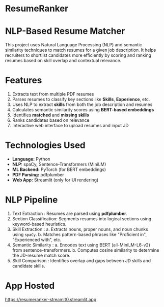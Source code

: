 # ResumeRanker
# NLP-Based Resume Matcher

This project uses Natural Language Processing (NLP) and semantic similarity techniques to match resumes for a given job description. It helps recruiters to shortlist candidates more efficiently by scoring and ranking resumes based on skill overlap and contextual relevance.

# Features

1. Extracts text from multiple PDF resumes
2. Parses resumes to classify key sections like **Skills**, **Experience**, etc.
3. Uses NLP to extract **skills** from both the job description and resumes
4. Calculates semantic similarity scores using **BERT-based embeddings**
5. Identifies **matched** and **missing skills**
6. Ranks candidates based on relevance
7. Interactive web interface to upload resumes and input JD

# Technologies Used

- **Language:** Python  
- **NLP:** spaCy, Sentence-Transformers (MiniLM)  
- **ML Backend:** PyTorch (for BERT embeddings)  
- **PDF Parsing:** pdfplumber  
- **Web App:** Streamlit (only for UI rendering)  


# NLP Pipeline

1. Text Extraction : Resumes are parsed using **pdfplumber**.
2. Section Classification: Segments resumes into logical sections using keyword-based heuristics.
3. Skill Extraction :
   a. Extracts nouns, proper nouns, and noun chunks using `spaCy`.
   b. Matches pattern-based phrases like "Proficient in", "Experienced with", etc.
4. Semantic Similarity :
   a. Encodes text using BERT (all-MiniLM-L6-v2) from sentence-transformers.
   b. Computes cosine similarity to determine the JD-resume match score.
5. Skill Comparison : Identifies overlap and gaps between JD skills and candidate skills.

# App Hosted 
https://resumeranker-streamlt0.streamlit.app

